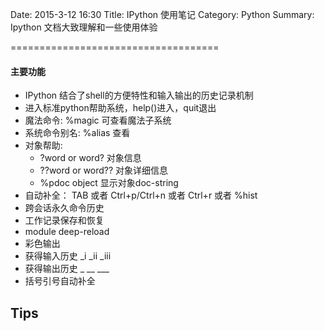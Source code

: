 Date: 2015-3-12 16:30
Title: IPython 使用笔记
Category: Python
Summary: Ipython 文档大致理解和一些使用体验

====================================

#### 主要功能

- IPython 结合了shell的方便特性和输入输出的历史记录机制
- 进入标准python帮助系统，help()进入，quit退出
- 魔法命令: %magic 可查看魔法子系统
- 系统命令别名: %alias 查看
- 对象帮助: 
    - ?word or word? 对象信息
    - ??word or word?? 对象详细信息
    - %pdoc object 显示对象doc-string
- 自动补全： TAB 或者 Ctrl+p/Ctrl+n 或者 Ctrl+r 或者 %hist
- 跨会话永久命令历史
- 工作记录保存和恢复
- module deep-reload
- 彩色输出
- 获得输入历史 _i _ii _iii
- 获得输出历史 _ __ ___
- 括号引号自动补全

## Tips
